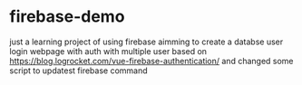 # firebase-demo
just a learning project of using firebase
aimming to create a databse user login webpage with auth with multiple user
based on https://blog.logrocket.com/vue-firebase-authentication/ and changed some script to updatest firebase command
